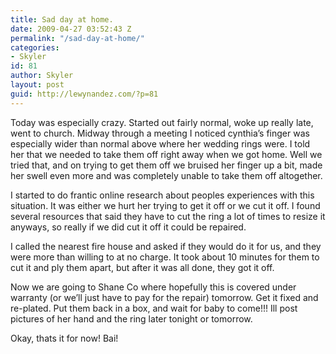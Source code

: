 ```yaml
---
title: Sad day at home.
date: 2009-04-27 03:52:43 Z
permalink: "/sad-day-at-home/"
categories:
- Skyler
id: 81
author: Skyler
layout: post
guid: http://lewynandez.com/?p=81
---
```


Today was especially crazy. Started out fairly normal, woke up really late, went to church. Midway through a meeting I noticed cynthia&#8217;s finger was especially wider than normal above where her wedding rings were. I told her that we needed to take them off right away when we got home. Well we tried that, and on trying to get them off we bruised her finger up a bit, made her swell even more and was completely unable to take them off altogether. 

I started to do frantic online research about peoples experiences with this situation. It was either we hurt her trying to get it off or we cut it off. I found several resources that said they have to cut the ring a lot of times to resize it anyways, so really if we did cut it off it could be repaired. 

I called the nearest fire house and asked if they would do it for us, and they were more than willing to at no charge. It took about 10 minutes for them to cut it and ply them apart, but after it was all done, they got it off. 

Now we are going to Shane Co where hopefully this is covered under warranty (or we&#8217;ll just have to pay for the repair) tomorrow. Get it fixed and re-plated. Put them back in a box, and wait for baby to come!!! Ill post pictures of her hand and the ring later tonight or tomorrow.

Okay, thats it for now! Bai!